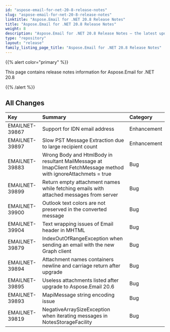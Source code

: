 ```yaml
---
id: "aspose-email-for-net-20-8-release-notes"
slug: "aspose-email-for-net-20-8-release-notes"
linktitle: "Aspose.Email for .NET 20.8 Release Notes"
title: "Aspose.Email for .NET 20.8 Release Notes"
weight: 8
description: "Aspose.Email for .NET 20.8 Release Notes – the latest updates and fixes."
type: "repository"
layout: "release"
family_listing_page_title: "Aspose.Email for .NET 20.8 Release Notes"
---
```


{{% alert color="primary" %}}

This page contains release notes information for Aspose.Email for .NET 20.8

{{% /alert %}}
## **All Changes**

|**Key**|**Summary**|**Category**|
| :- | :- | :- |
|EMAILNET-39867|Support for IDN email address|Enhancement|
|EMAILNET-39897|Slow PST Message Extraction due to large recipient count|Enhancement|
|EMAILNET-39883|Wrong Body and HtmlBody in resultant MailMessage at ImapClient FetchMessage method with ignoreAttachmets = true|Bug|
|EMAILNET-39899|Return empty attachment names while fetching emails with attached messages from server|Bug|
|EMAILNET-39900|Outlook text colors are not preserved in the converted message|Bug|
|EMAILNET-39904|Text wrapping issues of Email header in MHTML|Bug|
|EMAILNET-39879|IndexOutOfRangeException when sending an email with the new Graph client|Bug|
|EMAILNET-39894|Attachment names containers newline and carriage return after upgrade|Bug|
|EMAILNET-39895|Useless attachments listed after upgrade to Aspose.Email 20.6|Bug|
|EMAILNET-39893|MapiMessage string encoding issue|Bug|
|EMAILNET-39819|NegativeArraySizeException when iterating messages in NotesStorageFacility|Bug|
